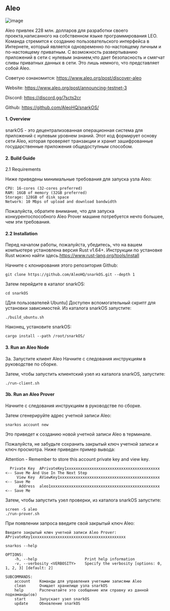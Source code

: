 ## Aleo
 
![image](https://user-images.githubusercontent.com/57448493/201538555-429fed0a-7950-4c4e-9e97-c6f368708b5d.png)
 
Aleo привлек 228 млн. долларов для разработки своего проекта,написанного на собственном языке программирования LEO. Команда стремится к созданию пользовательского интерфейса в Интернете, который является одновременно по-настоящему личным и по-настоящему приватным. С возможность развертыванию приложений в сети с нулевым знанием,что дает безопасность и смягчат сливы приватных данных в сети. Это лишь немного, что представляет собой Aleo. 

Советую ознакомится: https://www.aleo.org/post/discover-aleo

Website: https://www.aleo.org/post/announcing-testnet-3

Discord: https://discord.gg/7scts2cr

Github: https://github.com/AleoHQ/snarkOS/ 

#### 1. Overview
snarkOS - это децентрализованная операционная система для приложений с нулевым уровнем знаний. Этот код формирует основу сети Aleo, которая проверяет транзакции и хранит зашифрованные государственные приложения общедоступным способом.

#### 2. Build Guide
2.1 Requirements

Ниже приведены минимальные требования для запуска узла Aleo:
```
CPU: 16-cores (32-cores preferred)
RAM: 16GB of memory (32GB preferred)
Storage: 128GB of disk space
Network: 10 Mbps of upload and download bandwidth
```
Пожалуйста, обратите внимание, что для запуска конкурентоспособного Aleo Prover машине потребуется нечто большее, чем эти требования.

#### 2.2 Installation
Перед началом работы, пожалуйста, убедитесь, что на вашем компьютере установлена версия Rust v1.64+. Инструкции по установке Rust можно найти здесь.https://www.rust-lang.org/tools/install

Начните с клонирования этого репозитория Github:
```
git clone https://github.com/AleoHQ/snarkOS.git --depth 1
```
Затем перейдите в каталог snarkOS:
```
cd snarkOS
```
[Для пользователей Ubuntu] Доступен вспомогательный скрипт для установки зависимостей. Из каталога snarkOS запустите:
```
./build_ubuntu.sh
```
Наконец, установите snarkOS:
```
cargo install --path /root/snarkOS/
```
#### 3. Run an Aleo Node
3a. Запустите клиент Aleo
Начните с следования инструкциям в руководстве по сборке.

Затем, чтобы запустить клиентский узел из каталога snarkOS, запустите:
```
./run-client.sh
```
#### 3b. Run an Aleo Prover
Начните с следования инструкциям в руководстве по сборке.

Затем сгенерируйте адрес учетной записи Aleo:
```
snarkos account new 
```
Это приведет к созданию новой учетной записи Aleo в терминале.

Пожалуйста, не забудьте сохранить закрытый ключ учетной записи и ключ просмотра. Ниже приведен пример вывода:

 Attention - Remember to store this account private key and view key.
```
  Private Key  APrivateKey1xxxxxxxxxxxxxxxxxxxxxxxxxxxxxxxxxxxxxxxxx  <-- Save Me And Use In The Next Step
     View Key  AViewKey1xxxxxxxxxxxxxxxxxxxxxxxxxxxxxxxxxxxxxxxxxxxx  <-- Save Me
      Address  aleo1xxxxxxxxxxxxxxxxxxxxxxxxxxxxxxxxxxxxxxxxxxxxxxxx  <-- Save Me
```     
Затем, чтобы запустить узел проверки, из каталога snarkOS запустите:
```
screen -S aleo
./run-prover.sh
```
При появлении запроса введите свой закрытый ключ Aleo:
```
Введите закрытый ключ учетной записи Aleo Prover:
APrivateKey1xxxxxxxxxxxxxxxxxxxxxxxxxxxxxxxxxxxxxxxxx
```

```
snarkos --help
```
```
OPTIONS:
    -h, --help                     Print help information
    -v, --verbosity <VERBOSITY>    Specify the verbosity [options: 0, 1, 2, 3] [default: 2]

SUBCOMMANDS:
    account    Команды для управления учетными записями Aleo
    clean      Очищает хранилище узла snarkOS
    help       Распечатайте это сообщение или справку из данной подкоманды(ов)
    start      Запускает узел snarkOS
    update     Обновление snarkOS
```
